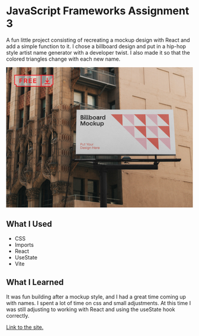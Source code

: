 # JavaScript Frameworks Assignment 3
A fun little project consisting of recreating a mockup design with React and add a simple function to it. I chose a billboard design and put in a hip-hop style artist name generator with a developer twist. I also made it so that the colored triangles change with each new name.

![Original mockup design.](https://github.com/freddiekaplan-cme/js-frameworks-week-3/blob/main/vite-project/src/assets/original-mockup.jpg "Original mockup design")

## What I Used
- CSS
- Imports
- React
- UseState
- Vite

## What I Learned
It was fun building after a mockup style, and I had a great time coming up with names. I spent a lot of time on css and small adjustments. At this time I was still adjusting to working with React and using the useState hook correctly.

[Link to the site.](https://js-frameworks-week-3.vercel.app/)
